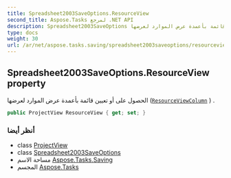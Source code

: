 ```yaml
---
title: Spreadsheet2003SaveOptions.ResourceView
second_title: Aspose.Tasks لمرجع .NET API
description: Spreadsheet2003SaveOptions ملكية. الحصول على أو تعيين قائمة بأعمدة عرض الموارد لعرضها ResourceViewColumn  .
type: docs
weight: 30
url: /ar/net/aspose.tasks.saving/spreadsheet2003saveoptions/resourceview/
---
```

## Spreadsheet2003SaveOptions.ResourceView property

الحصول على أو تعيين قائمة بأعمدة عرض الموارد لعرضها ([`ResourceViewColumn`](../../../aspose.tasks.visualization/resourceviewcolumn/) ) .

```csharp
public ProjectView ResourceView { get; set; }
```

### أنظر أيضا

* class [ProjectView](../../../aspose.tasks.visualization/projectview/)
* class [Spreadsheet2003SaveOptions](../)
* مساحة الاسم [Aspose.Tasks.Saving](../../spreadsheet2003saveoptions/)
* المجسم [Aspose.Tasks](../../../)


